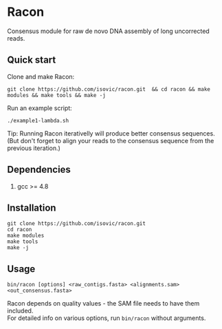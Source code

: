 # Racon
Consensus module for raw de novo DNA assembly of long uncorrected reads.  

## Quick start
Clone and make Racon:
```  
git clone https://github.com/isovic/racon.git  && cd racon && make modules && make tools && make -j  
```
Run an example script:  
```  
./example1-lambda.sh  
```  
Tip: Running Racon iterativelly will produce better consensus sequences. (But don't forget to align your reads to the consensus sequence from the previous iteration.)  

## Dependencies
1. gcc >= 4.8  

## Installation
```  
git clone https://github.com/isovic/racon.git  
cd racon  
make modules  
make tools  
make -j  
```  

## Usage
```  
bin/racon [options] <raw_contigs.fasta> <alignments.sam> <out_consensus.fasta>  
```  
Racon depends on quality values - the SAM file needs to have them included.  
For detailed info on various options, run ```bin/racon``` without arguments.  

